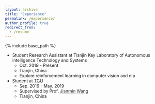 ```yaml
---
layout: archive
title: "Experience"
permalink: /experience/
author_profile: true
redirect_from:
  - /resume
---
```


{% include base_path %}

* Student Research Assistant at Tianjin Key Laboratory of Autonomous Intelligence Technology and Systems
  * Oct. 2019 - Present
  * Tianjin, China
  * Explore reinforcement learning in  computer vision and nlp
* Student  at [TGU](<http://www.tjpu.edu.cn/>)
  * Sep. 2016 - May. 2019
  * Supervised by Prof. [Jianmin Wang](<https://daoshi.eol.cn/tutor/34103>)
  * Tianjin, China
